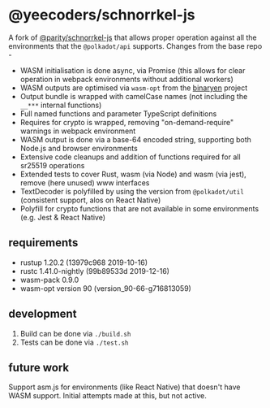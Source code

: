 # @yeecoders/schnorrkel-js

A fork of [@parity/schnorrkel-js](https://github.com/polkadot-js/schnorrkel-js/tree/b1a1bf25be7397d3c21bba5ddde14286a58b269c) that allows proper operation against all the environments that the `@polkadot/api` supports. Changes from the base repo -

- WASM initialisation is done async, via Promise (this allows for clear operation in webpack environments without additional workers)
- WASM outputs are optimised via `wasm-opt` from the [binaryen](https://github.com/WebAssembly/binaryen) project
- Output bundle is wrapped with camelCase names (not including the `__***` internal functions)
- Full named functions and parameter TypeScript definitions
- Requires for crypto is wrapped, removing "on-demand-require" warnings in webpack environment
- WASM output is done via a base-64 encoded string, supporting both Node.js and browser environments
- Extensive code cleanups and addition of functions required for all sr25519 operations
- Extended tests to cover Rust, wasm (via Node) and wasm (via jest), remove (here unused) www interfaces
- TextDecoder is polyfilled by using the version from `@polkadot/util` (consistent support, alos on React Native)
- Polyfill for crypto functions that are not available in some environments (e.g. Jest & React Native)

## requirements
 - rustup 1.20.2 (13979c968 2019-10-16)
 - rustc 1.41.0-nightly (99b89533d 2019-12-16)
 - wasm-pack 0.9.0
 - wasm-opt version 90 (version_90-66-g716813059)

## development

1. Build can be done via `./build.sh`
2. Tests can be done via `./test.sh`

## future work

Support asm.js for environments (like React Native) that doesn't have WASM support. Initial attempts made at this, but not active.
